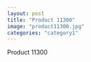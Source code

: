 ```yaml
---
layout: post
title: "Product 11300"
image: "product11300.jpg"
categories: "category1"
---
```

Product 11300
